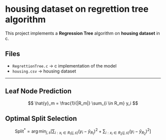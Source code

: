 # housing dataset on regrettion tree algorithm

This project implements a **Regression Tree** algorithm on **housing dataset** in c.

## Files

- `RegrettionTree.c` → c implementation of the model  
- `housing.csv` → housing dataset  
---

## Leaf Node Prediction

$$
\hat{y}_m = \frac{1}{|R_m|} \sum_{i \in R_m} y_i
$$

## Optimal Split Selection

$$
\text{Split}^* = \arg\min_{j, s} \left[ \sum_{i: x_i \in R_1(j,s)} (y_i - \hat{y}_{R_1})^2 + \sum_{i: x_i \in R_2(j,s)} (y_i - \hat{y}_{R_2})^2 \right]
$$